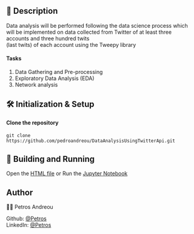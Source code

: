 ## 📰 Description
Data analysis will be performed following the data science process which will be implemented on data collected from Twitter of at least three accounts and three hundred twits   
(last twits) of each account using the Tweepy library

#### Tasks
1. Data Gathering and Pre-processing  
2. Exploratory Data Analysis (EDA)
3. Network analysis

## 🛠 Initialization & Setup
#### Clone the repository  
    git clone https://github.com/pedroandreou/DataAnalysisUsingTwitterApi.git


## 🚀 Building and Running
Open the [HTML file](https://github.com/pedroandreou/DataAnalysisUsingTwitterApi/blob/main/python.html) or Run the [Jupyter Notebook](https://github.com/pedroandreou/DataAnalysisUsingTwitterApi/blob/main/python.ipynb)

## Author  
👨🏼 Petros Andreou

Github: [@Petros](https://github.com/pedroandreou)  
LinkedIn: [@Petros](https://www.linkedin.com/in/petrosandreou80/)
